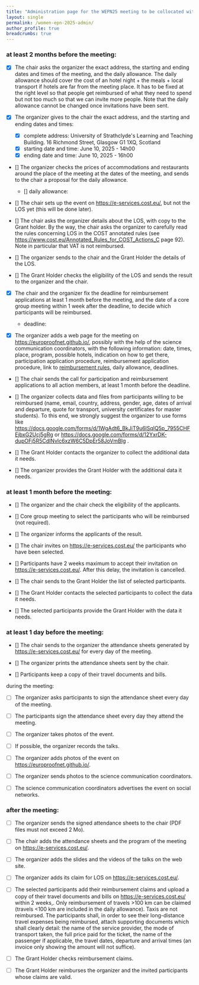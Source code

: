 ```yaml
---
title: "Administration page for the WEPN25 meeting to be collocated with Formalization of Mathematics workshop in Bonn"
layout: single
permalink: /women-epn-2025-admin/
author_profile: true
breadcrumbs: true
---
```


### at least 2 months before the meeting:

- [X] The chair asks the organizer the exact address, the starting and ending dates and times of the meeting, and the daily allowance. The daily allowance should cover the cost of an hotel night + the meals + local transport if hotels are far from the meeting place. It has to be fixed at the right level so that people get reimbursed of what they need to spend but not too much so that we can invite more people. Note that the daily allowance cannot be changed once invitations have been sent.

- [x] The organizer gives to the chair the exact address, and the starting and ending dates and times:

    * [x] complete address: University of Strathclyde's Learning and Teaching Building. 16 Richmond Street, Glasgow G1 1XQ, Scotland
    * [x] starting date and time: June 10, 2025 - 14h00
    * [x] ending date and time: June 10, 2025 - 16h00

- [] The organizer checks the prices of accommodations and restaurants around the place of the meeting at the dates of the meeting, and sends to the chair a proposal for the daily allowance.

    * [] daily allowance: 

- [] The chair sets up the event on https://e-services.cost.eu/, but not the LOS yet (this will be done later).

- [] The chair asks the organizer details about the LOS, with copy to the Grant holder. By the way, the chair asks the organizer to carefully read the rules concerning LOS in the COST annotated rules (see https://www.cost.eu/Annotated_Rules_for_COST_Actions_C page 92). Note in particular that VAT is not reimbursed.

- [] The organizer sends to the chair and the Grant Holder the details of the LOS.

- [] The Grant Holder checks the eligibility of the LOS and sends the result to the organizer and the chair.

- [x] The chair and the organizer fix the deadline for reimbursement applications at least 1 month before the meeting, and the date of a core group meeting within 1 week after the deadline, to decide which participants will be reimbursed.

    * deadline: 

- [x] The organizer adds a web page for the meeting on https://europroofnet.github.io/, possibly with the help of the science communication coordinators, with the following information: date, times, place, program, possible hotels, indication on how to get there, participation application procedure, reimbursement application procedure, link to [reimbursement rules](../reimbursement-rules), daily allowance, deadlines.

- [] The chair sends the call for participation and reimbursement applications to all action members, at least 1 month before the deadline.

- [] The organizer collects data and files from participants willing to be reimbursed (name, email, country, address, gender, age, dates of arrival and departure, quote for transport, university certificates for master students). To this end, we strongly suggest the organizer to use forms like https://docs.google.com/forms/d/1WgAdt6_BkJiT9u6lSqIQ5p_7955CHFEjbxG2Ucj5gRg or https://docs.google.com/forms/d/12YxrDK-dupOFj5R5CdINvlc6xzW6C5DpEr58JoVmBIg .

- [] The Grant Holder contacts the organizer to collect the additional data it needs.

- [] The organizer provides the Grant Holder with the additional data it needs.

### at least 1 month before the meeting:

- [] The organizer and the chair check the eligibility of the applicants.

- [] Core group meeting to select the participants who will be reimbursed (not required). 

- [] The organizer informs the applicants of the result.

- [] The chair invites on https://e-services.cost.eu/ the participants who have been selected.

- [] Participants have 2 weeks maximum to accept their invitation on https://e-services.cost.eu/. After this delay, the invitation is cancelled.

- [] The chair sends to the Grant Holder the list of selected participants.

- [] The Grant Holder contacts the selected participants to collect the data it needs.

- [] The selected participants provide the Grant Holder with the data it needs.

### at least 1 day before the meeting:

- [] The chair sends to the organizer the attendance sheets generated by https://e-services.cost.eu/ for every day of the meeting.

- [] The organizer prints the attendance sheets sent by the chair.

- [] Participants keep a copy of their travel documents and bills.

during the meeting:

- [ ] The organizer asks participants to sign the attendance sheet every day of the meeting.

- [ ] The participants sign the attendance sheet every day they attend the meeting.

- [ ] The organizer takes photos of the event.

- [ ] If possible, the organizer records the talks.

- [ ] The organizer adds photos of the event on https://europroofnet.github.io/.

- [ ] The organizer sends photos to the science communication coordinators.

- [ ] The science communication coordinators advertises the event on social networks.

### after the meeting:

- [ ] The organizer sends the signed attendance sheets to the chair (PDF files must not exceed 2 Mo).

- [ ] The chair adds the attendance sheets and the program of the meeting on https://e-services.cost.eu/.

- [ ] The organizer adds the slides and the videos of the talks on the web site.

- [ ] The organizer adds its claim for LOS on https://e-services.cost.eu/.

- [ ] The selected participants add their reimbursement claims and upload a copy of their travel documents and bills on https://e-services.cost.eu/ within 2 weeks,. Only reimbursement of travels >100 km can be claimed (travels <100 km are included in the daily allowance). Taxis are not reimbursed. The participants shall, in order to see their long-distance travel expenses being reimbursed, attach supporting documents which shall clearly detail: the name of the service provider, the mode of transport taken, the full price paid for the ticket, the name of the passenger if applicable, the travel dates, departure and arrival times (an invoice only showing the amount will not suffice).

- [ ] The Grant Holder checks reimbursement claims.

- [ ] The Grant Holder reimburses the organizer and the invited participants whose claims are valid.

